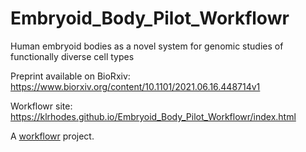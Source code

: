 # Embryoid_Body_Pilot_Workflowr

Human embryoid bodies as a novel system for genomic studies of functionally diverse cell 
types

Preprint available on BioRxiv: https://www.biorxiv.org/content/10.1101/2021.06.16.448714v1

Workflowr site: https://klrhodes.github.io/Embryoid_Body_Pilot_Workflowr/index.html


A [workflowr](https://github.com/jdblischak/workflowr) project.
